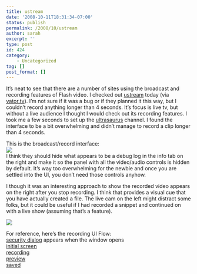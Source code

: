 ```yaml
---
title: ustream
date: '2008-10-11T18:31:34-07:00'
status: publish
permalink: /2008/10/ustream
author: sarah
excerpt: ''
type: post
id: 424
category:
    - Uncategorized
tag: []
post_format: []
---
```

It’s neat to see that there are a number of sites using the broadcast and recording features of Flash video. I checked out [ustream](http://www.ustream.tv/) today (via [vator.tv](http://www.vator.tv/pitch/show/ustream-live-interactive-video-for-everyone)). I’m not sure if it was a bug or if they planned it this way, but I couldn’t record anything longer than 4 seconds. It’s focus is live tv, but without a live audience I thought I would check out its recording features. I took me a few seconds to set up the [ultrasaurus](http://www.ustream.tv/channel/ultrasaurus) channel. I found the interface to be a bit overwhelming and didn’t manage to record a clip longer than 4 seconds.

This is the broadcast/record interface:  
![](https://www.ultrasaurus.com/images/blog/ustream/2-initial-screen.png)  
I think they should hide what appears to be a debug log in the info tab on the right and make it so the panel with all the video/audio controls is hidden by default. It’s way too overwhelming for the newbie and once you are settled into the UI, you don’t need those controls anyhow.

I though it was an interesting approach to show the recorded video appears on the right after you stop recording. I think that provides a visual cue that you have actually created a file. The live cam on the left might distract some folks, but it could be useful if I had recorded a snippet and continued on with a live show (assuming that’s a feature).

![](https://www.ultrasaurus.com/images/blog/ustream/3-preview.png)

For reference, here’s the recording UI Flow:  
[security dialog](https://www.ultrasaurus.com/images/blog/ustream/1-security.png) appears when the window opens  
[initial screen](https://www.ultrasaurus.com/images/blog/ustream/2-initial-screen.png)  
[recording](https://www.ultrasaurus.com/images/blog/ustream/2-recording.png)  
[preview](https://www.ultrasaurus.com/images/blog/ustream/3-preview.png)  
[saved](https://www.ultrasaurus.com/images/blog/ustream/7-saved.png)